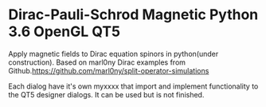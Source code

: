 # Dirac-Pauli-Schrod Magnetic Python 3.6 OpenGL QT5
Apply magnetic fields to Dirac equation spinors in python(under construction).
Based on marl0ny Dirac examples from Github.https://github.com/marl0ny/split-operator-simulations 

Each dialog have it's own myxxxx that import and implement functionality to the QT5 designer dialogs.
It can be used but is not finished.





